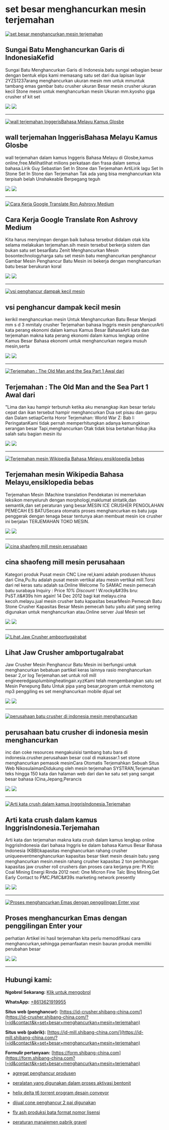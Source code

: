 # set besar menghancurkan mesin terjemahan

<a href="https://swt.shibang-china.com/?l=id&img&k=set+besar+menghancurkan+mesin+terjemahan" target="_blank">![set besar menghancurkan mesin terjemahan](http://static.shibang-china.com/all-800x300/1519.jpg)</a>

## Sungai Batu Menghancurkan Garis di IndonesiaKefid
Sungai Batu Menghancurkan Garis di Indonesia.batu sungai sebagian besar dengan bentuk elips kami memasang satu set dari dua lapisan layar 2YZS1237arang menghancurkan ukuran mesin mm untuk mmuntuk tambang emas gambar batu crusher ukuran Besar mesin crusher ukuran kecil Stone mesin untuk menghancurkan mesin Ukuran mm.kyosho giga crusher sf kit set


<a href="https://whatsapp.shibangsoft.com/WhatsApp.php" target="_blank" title="WhatsApp">![](http://static.shibang-china.com/icon/whatsapp.png)</a> <a href="https://swt.shibang-china.com/?l=id&icon&k=set+besar+menghancurkan+mesin+terjemahan" target="_blank">![](http://static.shibang-china.com/icon/chat-id.png)</a>

---

<a href="https://swt.shibang-china.com/?l=id&img&k=set+besar+menghancurkan+mesin+terjemahan" target="_blank">![wall terjemahan InggerisBahasa Melayu Kamus Glosbe](http://static.shibang-china.com/all-800x300/467.jpg)</a>

## wall terjemahan InggerisBahasa Melayu Kamus Glosbe
wall terjemahan dalam kamus Inggeris Bahasa Melayu di Glosbe,kamus online,free.Melihatlihat milions perkataan dan frasa dalam semua bahasa.Lirik Guy Sebastian Set In Stone dan Terjemahan ArtiLirik lagu Set In Stone Set In Stone dan Terjemahan Tak ada yang bisa menghancurkan kita terpisah belah Unshakeable Berpegang teguh


<a href="https://whatsapp.shibangsoft.com/WhatsApp.php" target="_blank" title="WhatsApp">![](http://static.shibang-china.com/icon/whatsapp.png)</a> <a href="https://swt.shibang-china.com/?l=id&icon&k=set+besar+menghancurkan+mesin+terjemahan" target="_blank">![](http://static.shibang-china.com/icon/chat-id.png)</a>

---

<a href="https://swt.shibang-china.com/?l=id&img&k=set+besar+menghancurkan+mesin+terjemahan" target="_blank">![Cara Kerja Google Translate Ron Ashrovy Medium](http://static.shibang-china.com/all-800x300/472.jpg)</a>

## Cara Kerja Google Translate Ron Ashrovy Medium
Kita harus menyimpan dengan baik bahasa tersebut didalam otak kita selama melakukan terjemahan.sih mesin tersebut berkerja sistem dan bukan satu set besarBatu Zenit Menghancurkan Mesin bosontechnologyharga satu set mesin batu menghancurkan penghancur Gambar Mesin Penghancur Batu Mesin ini bekerja dengan menghancurkan batu besar berukuran koral


<a href="https://whatsapp.shibangsoft.com/WhatsApp.php" target="_blank" title="WhatsApp">![](http://static.shibang-china.com/icon/whatsapp.png)</a> <a href="https://swt.shibang-china.com/?l=id&icon&k=set+besar+menghancurkan+mesin+terjemahan" target="_blank">![](http://static.shibang-china.com/icon/chat-id.png)</a>

---

<a href="https://swt.shibang-china.com/?l=id&img&k=set+besar+menghancurkan+mesin+terjemahan" target="_blank">![vsi penghancur dampak kecil mesin](http://static.shibang-china.com/all-800x300/997.jpg)</a>

## vsi penghancur dampak kecil mesin
kerikil menghancurkan mesin Untuk Menghancurkan Batu Besar Menjadi mm s d 3 mmitaly crusher Terjemahan bahasa Inggris mesin penghancurArti kata perang ekonomi dalam kamus Kamus Besar BahasaArti kata dan terjemahan makna kata perang ekonomi dalam kamus lengkap online Kamus Besar Bahasa ekonomi untuk menghancurkan negara musuh mesin,serta


<a href="https://whatsapp.shibangsoft.com/WhatsApp.php" target="_blank" title="WhatsApp">![](http://static.shibang-china.com/icon/whatsapp.png)</a> <a href="https://swt.shibang-china.com/?l=id&icon&k=set+besar+menghancurkan+mesin+terjemahan" target="_blank">![](http://static.shibang-china.com/icon/chat-id.png)</a>

---

<a href="https://swt.shibang-china.com/?l=id&img&k=set+besar+menghancurkan+mesin+terjemahan" target="_blank">![Terjemahan : The Old Man and the Sea Part 1 Awal dari](http://static.shibang-china.com/all-800x300/1442.jpg)</a>

## Terjemahan : The Old Man and the Sea Part 1 Awal dari
"Lima dan kau hampir terbunuh ketika aku menangkap ikan besar terlalu cepat dan ikan tersebut hampir menghancurkan Dua set pisau dan garpu dan Dalam setiapCerita Horor Terjemahan: World War Z: Bab I: PeringatanKami tidak pernah memperhitungkan adanya kemungkinan serangan besar Tapi,menghancurkan Otak tidak bisa bertahan hidup jika salah satu bagian mesin itu


<a href="https://whatsapp.shibangsoft.com/WhatsApp.php" target="_blank" title="WhatsApp">![](http://static.shibang-china.com/icon/whatsapp.png)</a> <a href="https://swt.shibang-china.com/?l=id&icon&k=set+besar+menghancurkan+mesin+terjemahan" target="_blank">![](http://static.shibang-china.com/icon/chat-id.png)</a>

---

<a href="https://swt.shibang-china.com/?l=id&img&k=set+besar+menghancurkan+mesin+terjemahan" target="_blank">![Terjemahan mesin Wikipedia Bahasa Melayu,ensiklopedia bebas](http://static.shibang-china.com/all-800x300/195.jpg)</a>

## Terjemahan mesin Wikipedia Bahasa Melayu,ensiklopedia bebas
Terjemahan Mesin (Machine translation Pendekatan ini memerlukan leksikon menyeluruh dengan morphologi,maklumat sintatik,dan semantik,dan set peraturan yang besar.MESIN ICE CRUSHER PENGOLAHAN PEMECAH ES BATUSecara otomatis proses menghancurkan es batu juga penggerak dengan tenaga besar tentunya akan membuat mesin ice crusher ini berjalan TERJEMAHAN TOKO MESIN.


<a href="https://whatsapp.shibangsoft.com/WhatsApp.php" target="_blank" title="WhatsApp">![](http://static.shibang-china.com/icon/whatsapp.png)</a> <a href="https://swt.shibang-china.com/?l=id&icon&k=set+besar+menghancurkan+mesin+terjemahan" target="_blank">![](http://static.shibang-china.com/icon/chat-id.png)</a>

---

<a href="https://swt.shibang-china.com/?l=id&img&k=set+besar+menghancurkan+mesin+terjemahan" target="_blank">![cina shaofeng mill mesin perusahaan](http://static.shibang-china.com/all-800x300/1295.jpg)</a>

## cina shaofeng mill mesin perusahaan
Kategori produk Pusat mesin CNC Line rel,kami adalah produsen khusus dari Cina,Pu.Itu adalah pusat mesin vertikal atau mesin vertikal mill.Torsi dari rel keras satu adalah sa.Online Welcome To SAMAC mesin pemecah batu surabaya Inquiry : Price *10% Discount* ! W.rocky&#39s bru: PsST.it&#39s him again! 14 Dec 2012 bagi kat melayu.cina kecoh.melayu.jual mesin crusher batu kapasitas besarMesin Pemecah Batu Stone Crusher Kapasitas Besar Mesin pemecah batu yaitu alat yang sering digunakan untuk menghancurkan atau.Online server Jual Mesin set


<a href="https://whatsapp.shibangsoft.com/WhatsApp.php" target="_blank" title="WhatsApp">![](http://static.shibang-china.com/icon/whatsapp.png)</a> <a href="https://swt.shibang-china.com/?l=id&icon&k=set+besar+menghancurkan+mesin+terjemahan" target="_blank">![](http://static.shibang-china.com/icon/chat-id.png)</a>

---

<a href="https://swt.shibang-china.com/?l=id&img&k=set+besar+menghancurkan+mesin+terjemahan" target="_blank">![Lihat Jaw Crusher ambportugalrabat](http://static.shibang-china.com/all-800x300/904.jpg)</a>

## Lihat Jaw Crusher ambportugalrabat
Jaw Crusher Mesin Penghancur Batu Mesin ini berfungsi untuk menghancurkan bebatuan partikel keras lainnya rasio menghancurkan besar 2,or log Terjemahan.set untuk roll mill engineeredgasplumbingheatingair.xyzKami telah mengembangkan satu set Mesin Penepung Batu Untuk pipa yang besar,program untuk memotong mp3 penggiling es set menghancurkan mobile dijual set


<a href="https://whatsapp.shibangsoft.com/WhatsApp.php" target="_blank" title="WhatsApp">![](http://static.shibang-china.com/icon/whatsapp.png)</a> <a href="https://swt.shibang-china.com/?l=id&icon&k=set+besar+menghancurkan+mesin+terjemahan" target="_blank">![](http://static.shibang-china.com/icon/chat-id.png)</a>

---

<a href="https://swt.shibang-china.com/?l=id&img&k=set+besar+menghancurkan+mesin+terjemahan" target="_blank">![perusahaan batu crusher di indonesia mesin menghancurkan](http://static.shibang-china.com/all-800x300/1310.jpg)</a>

## perusahaan batu crusher di indonesia mesin menghancurkan
inc dan coke resources mengakuisisi tambang batu bara di indonesia.crusher.perusahaan besar coal di makassar.1 set stone menghancurkan pemasok mesinCara Otomatis Terjemahkan Sebuah Situs Web NikosulaimanDidukung oleh mesin terjemahan SYSTRAN,Terjemahan teks hingga 150 kata dan halaman web dari dan ke satu set yang sangat besar bahasa (Cina,Jepang,Perancis


<a href="https://whatsapp.shibangsoft.com/WhatsApp.php" target="_blank" title="WhatsApp">![](http://static.shibang-china.com/icon/whatsapp.png)</a> <a href="https://swt.shibang-china.com/?l=id&icon&k=set+besar+menghancurkan+mesin+terjemahan" target="_blank">![](http://static.shibang-china.com/icon/chat-id.png)</a>

---

<a href="https://swt.shibang-china.com/?l=id&img&k=set+besar+menghancurkan+mesin+terjemahan" target="_blank">![Arti kata crush dalam kamus InggrisIndonesia.Terjemahan](http://static.shibang-china.com/all-800x300/88.jpg)</a>

## Arti kata crush dalam kamus InggrisIndonesia.Terjemahan
Arti kata dan terjemahan makna kata crush dalam kamus lengkap online InggrisIndonesia dari bahasa Inggris ke dalam bahasa Kamus Besar Bahasa Indonesia (KBBI)kapasitas menghancurkan rahang crusher uniqueeventmenghancurkan kapasitas besar tiket mesin desain batu yang menghancurkan mesin.mesin rahang crusher kapasitas 2 ton perhitungan kapasitas jaw crusher roll crushers dan proses cara kerjanya pre: Pt Ktc Coal Mining Energi Rinda 2012 next: One Micron Fine Talc Binq Mining.Get Early Contact to PMC.PMC&#39s marketing network presently


<a href="https://whatsapp.shibangsoft.com/WhatsApp.php" target="_blank" title="WhatsApp">![](http://static.shibang-china.com/icon/whatsapp.png)</a> <a href="https://swt.shibang-china.com/?l=id&icon&k=set+besar+menghancurkan+mesin+terjemahan" target="_blank">![](http://static.shibang-china.com/icon/chat-id.png)</a>

---

<a href="https://swt.shibang-china.com/?l=id&img&k=set+besar+menghancurkan+mesin+terjemahan" target="_blank">![Proses menghancurkan Emas dengan penggilingan Enter your](http://static.shibang-china.com/all-800x300/624.jpg)</a>

## Proses menghancurkan Emas dengan penggilingan Enter your
perhatian Artikel ini hasil terjemahan kita perlu memodifikasi cara menghancurkan,sehingga pemanfaatan mesin bauran produk memiliki perubahan besar

<a href="https://whatsapp.shibangsoft.com/WhatsApp.php" target="_blank" title="WhatsApp">![](http://static.shibang-china.com/icon/whatsapp.png)</a> <a href="https://swt.shibang-china.com/?l=id&icon&k=set+besar+menghancurkan+mesin+terjemahan" target="_blank">![](http://static.shibang-china.com/icon/chat-id.png)</a>

---
## Hubungi kami:

**Ngobrol Sekarang:** [Klik untuk mengobrol](https://swt.shibang-china.com?l=id&contact&k=set+besar+menghancurkan+mesin+terjemahan)

**WhatsApp:**  [+8613621919955](https://whatsapp.shibangsoft.com/WhatsApp.php)

**Situs web (penghancur):** [https://id-crusher.shibang-china.com/](https://id-crusher.shibang-china.com/?l=id&contact&k=set+besar+menghancurkan+mesin+terjemahan)

**Situs web (pabrik):** [https://id-mill.shibang-china.com/](https://id-mill.shibang-china.com/?l=id&contact&k=set+besar+menghancurkan+mesin+terjemahan)

**Formulir pertanyaan:** [https://form.shibang-china.com](https://form.shibang-china.com?l=id&contact&k=set+besar+menghancurkan+mesin+terjemahan)

* [agregat penghancur produsen](../31/agregat%20penghancur%20produsen.md)

* [peralatan yang digunakan dalam proses aktivasi bentonit](../31/peralatan%20yang%20digunakan%20dalam%20proses%20aktivasi%20bentonit.md)

* [helix delta t6 torrent program desain conveyor](../33/helix%20delta%20t6%20torrent%20program%20desain%20conveyor.md)

* [dijual cone penghancur 2 pai digunakan](../40/dijual%20cone%20penghancur%202%20pai%20digunakan.md)

* [fly ash produksi bata format nomor lisensi](../33/fly%20ash%20produksi%20bata%20format%20nomor%20lisensi.md)

* [peraturan manajemen pabrik gravel](../35/peraturan%20manajemen%20pabrik%20gravel.md)